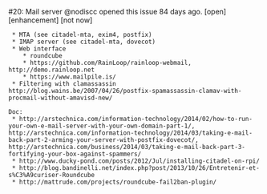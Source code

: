 #20: Mail server
@nodiscc opened this issue 84 days ago.  [open] 
[enhancement] [not now]

     * MTA (see citadel-mta, exim4, postfix)
     * IMAP server (see citadel-mta, dovecot)
     * Web interface
        * roundcube
        * https://github.com/RainLoop/rainloop-webmail, http://demo.rainloop.net
        * https://www.mailpile.is/
     * Filtering with clamassassin http://blog.wains.be/2007/04/26/postfix-spamassassin-clamav-with-procmail-without-amavisd-new/
    
    Doc:
     * http://arstechnica.com/information-technology/2014/02/how-to-run-your-own-e-mail-server-with-your-own-domain-part-1/, 
    http://arstechnica.com/information-technology/2014/03/taking-e-mail-back-part-2-arming-your-server-with-postfix-dovecot/, http://arstechnica.com/business/2014/03/taking-e-mail-back-part-3-fortifying-your-box-against-spammers/
     * http://www.ducky-pond.com/posts/2012/Jul/installing-citadel-on-rpi/
     * http://blog.bandinelli.net/index.php?post/2013/10/26/Entretenir-et-s%C3%A9curiser-Roundcube
     * http://mattrude.com/projects/roundcube-fail2ban-plugin/


